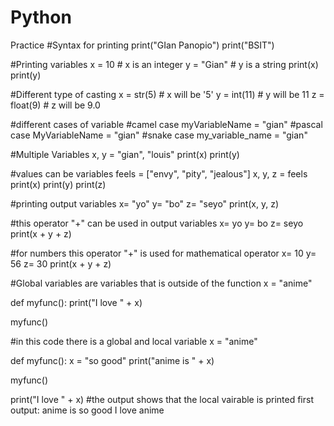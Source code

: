# Python
Practice
#Syntax for printing
print("GIan Panopio")
print("BSIT")

#Printing variables
x = 10 # x is an integer
y = "Gian" # y is a string
print(x)
print(y)

#Different type of casting
x = str(5)  # x will be '5'
y = int(11)  # y will be 11
z = float(9)  # z will be 9.0

#different cases of variable
#camel case
myVariableName = "gian"
#pascal case
MyVariableName = "gian"
#snake case
my_variable_name = "gian"

#Multiple Variables
x, y = "gian", "louis" 
print(x)
print(y)

#values can be variables
feels = ["envy", "pity", "jealous"]
x, y, z = feels
print(x)
print(y)
print(z)

#printing output variables
x= "yo"
y= "bo"
z= "seyo"
print(x, y, z)

#this operator "+" can be used in output variables
x= yo
y= bo
z= seyo
print(x + y + z)

#for numbers this operator "+" is used for mathematical operator
x= 10
y= 56
z= 30
print(x + y + z)

#Global variables are variables that is outside of the function
x = "anime"

def myfunc():
  print("I love " + x)

myfunc()

#in this code there is a global and local variable
x = "anime"

def myfunc():
  x = "so good"
  print("anime is " + x)

myfunc()

print("I love " + x)
#the output shows that the local vairable is printed first
output:
anime is so good
I love anime
